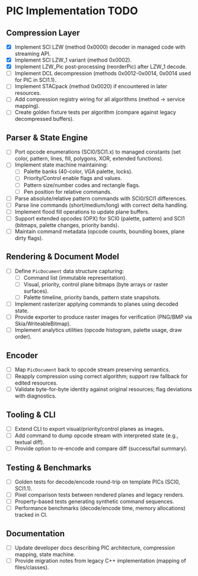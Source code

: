 # PIC Implementation TODO

## Compression Layer
- [x] Implement SCI LZW (method 0x0000) decoder in managed code with streaming API.
- [x] Implement SCI LZW_1 variant (method 0x0002).
- [x] Implement LZW_Pic post-processing (reorderPic) after LZW_1 decode.
- [ ] Implement DCL decompression (methods 0x0012-0x0014, 0x0014 used for PIC in SCI1.1).
- [ ] Implement STACpack (method 0x0020) if encountered in later resources.
- [ ] Add compression registry wiring for all algorithms (method → service mapping).
- [ ] Create golden fixture tests per algorithm (compare against legacy decompressed buffers).

## Parser & State Engine
- [ ] Port opcode enumerations (SCI0/SCI1.x) to managed constants (set color, pattern, lines, fill, polygons, XOR, extended functions).
- [ ] Implement state machine maintaining:
  - [ ] Palette banks (40-color, VGA palette, locks).
  - [ ] Priority/Control enable flags and values.
  - [ ] Pattern size/number codes and rectangle flags.
  - [ ] Pen position for relative commands.
- [ ] Parse absolute/relative pattern commands with SCI0/SCI1 differences.
- [ ] Parse line commands (short/medium/long) with correct delta handling.
- [ ] Implement flood fill operations to update plane buffers.
- [ ] Support extended opcodes (OPX) for SCI0 (palette, pattern) and SCI1 (bitmaps, palette changes, priority bands).
- [ ] Maintain command metadata (opcode counts, bounding boxes, plane dirty flags).

## Rendering & Document Model
- [ ] Define `PicDocument` data structure capturing:
  - [ ] Command list (immutable representation).
  - [ ] Visual, priority, control plane bitmaps (byte arrays or raster surfaces).
  - [ ] Palette timeline, priority bands, pattern state snapshots.
- [ ] Implement rasterizer applying commands to planes using decoded state.
- [ ] Provide exporter to produce raster images for verification (PNG/BMP via Skia/WriteableBitmap).
- [ ] Implement analytics utilities (opcode histogram, palette usage, draw order).

## Encoder
- [ ] Map `PicDocument` back to opcode stream preserving semantics.
- [ ] Reapply compression using correct algorithm; support raw fallback for edited resources.
- [ ] Validate byte-for-byte identity against original resources; flag deviations with diagnostics.

## Tooling & CLI
- [ ] Extend CLI to export visual/priority/control planes as images.
- [ ] Add command to dump opcode stream with interpreted state (e.g., textual diff).
- [ ] Provide option to re-encode and compare diff (success/fail summary).

## Testing & Benchmarks
- [ ] Golden tests for decode/encode round-trip on template PICs (SCI0, SCI1.1).
- [ ] Pixel comparison tests between rendered planes and legacy renders.
- [ ] Property-based tests generating synthetic command sequences.
- [ ] Performance benchmarks (decode/encode time, memory allocations) tracked in CI.

## Documentation
- [ ] Update developer docs describing PIC architecture, compression mapping, state machine.
- [ ] Provide migration notes from legacy C++ implementation (mapping of files/classes).
